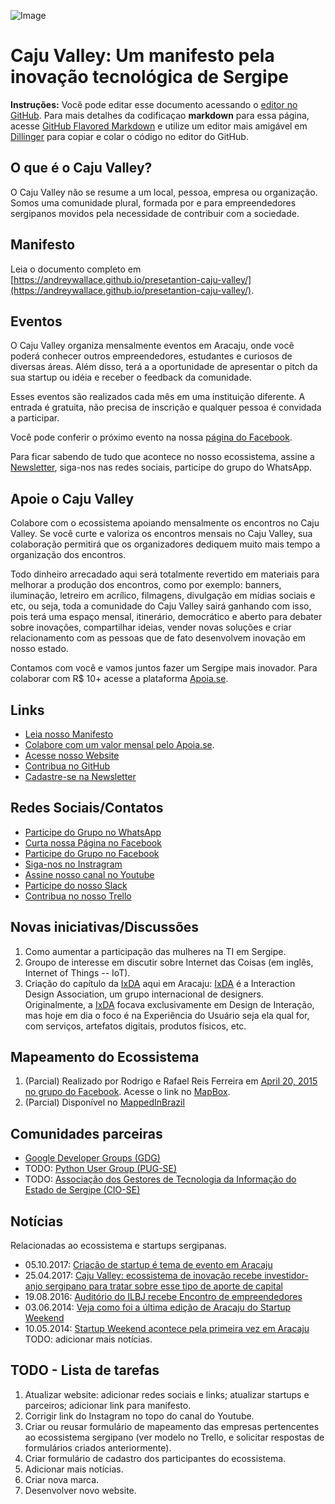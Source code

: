 ![Image](https://lh4.googleusercontent.com/tvMinCOcUAcWsxZA9b4OdVxbVgfD4n5GoB8WGkjRUd0SntR1xmmcR161LXJEr3vllV1lad1bOw=w1676)
# Caju Valley: Um manifesto pela inovação tecnológica de Sergipe
**Instruções:** Você pode editar esse documento acessando o [editor no GitHub](https://github.com/CajuValley/cajuvalley/edit/master/README.md). Para mais detalhes da codificaçao __markdown__ para essa página, acesse [GitHub Flavored Markdown](https://guides.github.com/features/mastering-markdown/) e utilize um editor mais amigável em [Dillinger](https://dillinger.io/) para copiar e colar o código no editor do GitHub.

## O que é o Caju Valley?
O Caju Valley não se resume a um local, pessoa, empresa ou organização. Somos uma comunidade plural, formada por e para empreendedores sergipanos movidos pela necessidade de contribuir com a sociedade.

## Manifesto
Leia o documento completo em [https://andreywallace.github.io/presetantion-caju-valley/](https://andreywallace.github.io/presetantion-caju-valley/).

## Eventos
O Caju Valley organiza mensalmente eventos em Aracaju, onde você poderá conhecer outros empreendedores, estudantes e curiosos de diversas áreas. Além disso, terá a a oportunidade de apresentar o pitch da sua startup ou idéia e receber o feedback da comunidade. 

Esses eventos são realizados cada mês em uma instituição diferente. A entrada é gratuita, não precisa de inscrição e qualquer pessoa é convidada a participar.

Você pode conferir o próximo evento na nossa [página do Facebook](https://www.facebook.com/pg/cajuvalley/events). 

Para ficar sabendo de tudo que acontece no nosso ecossistema, assine a [Newsletter](https://goo.gl/P9GpvF), siga-nos nas redes sociais, participe do grupo do WhatsApp.

## Apoie o Caju Valley
Colabore com o ecossistema apoiando mensalmente os encontros no Caju Valley.
Se você curte e valoriza os encontros mensais no Caju Valley, sua colaboração permitirá que os organizadores dediquem muito mais tempo a organização dos encontros.

Todo dinheiro arrecadado aqui será totalmente revertido em materiais para melhorar a produção dos encontros, como por exemplo: banners, iluminação, letreiro em acrílico, filmagens, divulgação em mídias sociais e etc, ou seja, toda a comunidade do Caju Valley sairá ganhando com isso, pois terá uma espaço mensal, itinerário, democrático e aberto para debater sobre inovações, compartilhar ideias, vender novas soluções e criar relacionamento com as pessoas que de fato desenvolvem inovação em nosso estado. 

Contamos com você e vamos juntos fazer um Sergipe mais inovador. Para colaborar com R$ 10+ acesse a plataforma [Apoia.se](https://apoia.se/cajuvalley).

## Links
- [Leia nosso Manifesto](https://andreywallace.github.io/presetantion-caju-valley/) 
- [Colabore com um valor mensal pelo Apoia.se](https://apoia.se/cajuvalley).
- [Acesse nosso Website](http://www.cajuvalley.com.br)
- [Contribua no GitHub](https://github.com/cajuvalley)
- [Cadastre-se na Newsletter](https://goo.gl/P9GpvF)

## Redes Sociais/Contatos
- [Participe do Grupo no WhatsApp](https://goo.gl/jrfg8H)
- [Curta nossa Página no Facebook](https://www.facebook.com/cajuvalley/)
- [Participe do Grupo no Facebook](https://www.facebook.com/groups/startup-aracaju)
- [Siga-nos no Instragram](https://www.instagram.com/cajuvalley/)
- [Assine nosso canal no Youtube](https://www.youtube.com/cajuvalley)
- [Participe do nosso Slack](https://cajuvalley.slack.com)
- [Contribua no nosso Trello](https://trello.com/b/BlS9kUux/caju-valley)

## Novas iniciativas/Discussões
1. Como aumentar a participação das mulheres na TI em Sergipe.
2. Groupo de interesse em discutir sobre Internet das Coisas (em inglês, Internet of Things -- IoT).
3. Criação do capítulo da [IxDA](https://ixda.org/) aqui em Aracaju: [IxDA](https://ixda.org/) é a Interaction Design Association, um grupo internacional de designers. Originalmente, a [IxDA](https://ixda.org/) focava exclusivamente em Design de Interação, mas hoje em dia o foco é na Experiência do Usuário seja ela qual for, com serviços, artefatos digitais, produtos físicos, etc.

## Mapeamento do Ecossistema
1. (Parcial) Realizado por Rodrigo e Rafael Reis Ferreira em [April 20, 2015 no grupo do Facebook](https://www.facebook.com/groups/startup.aracaju/permalink/840152999399190/).
Acesse o link no [MapBox](https://a.tiles.mapbox.com/v4/rafaelrferreira.li0676ek/page.html?access_token=pk.eyJ1IjoicmFmYWVscmZlcnJlaXJhIiwiYSI6Im0zeDY1SEUifQ.2jp6xymXjVj1vStEuhj1lQ#14/-10.9602/-37.0616).
2. (Parcial) Disponível no [MappedInBrazil](http://mappedinbrasil.com.br/)

## Comunidades parceiras
- [Google Developer Groups (GDG)](http://www.gdgaracaju.com.br)
- TODO: [Python User Group (PUG-SE)](http://se.python.org.br/)
- TODO: [Associação dos Gestores de Tecnologia da Informação do Estado de Sergipe (CIO-SE)](https://cio-se.org.br/)

## Notícias
Relacionadas ao ecossistema e startups sergipanas.
- 05.10.2017: [Criação de startup é tema de evento em Aracaju](https://g1.globo.com/se/sergipe/noticia/criacao-de-startup-e-tema-de-evento-em-aracaju.ghtml)
- 25.04.2017: [Caju Valley: ecossistema de inovação recebe investidor-anjo sergipano para tratar sobre esse tipo de aporte de capital](https://thiagonvieira.jusbrasil.com.br/noticias/451465990/caju-valley-ecossistema-de-inovacao-recebe-investidor-anjo-sergipano-para-tratar-sobre-esse-tipo-de-aporte-de-capital)
- 19.08.2016: [Auditório do ILBJ recebe Encontro de empreendedores](http://politicaemfoco.net.br/auditorio-do-ilbj-recebe-encontro-de-empreendedores/)
- 03.06.2014: [Veja como foi a última edição de Aracaju do Startup Weekend](https://startupi.com.br/2014/06/veja-como-foi-ultima-edicao-de-aracaju-startup-weekend/)
- 10.05.2014: [Startup Weekend acontece pela primeira vez em Aracaju](http://www.infonet.com.br/noticias/economia//ler.asp?id=158958)
TODO: adicionar mais notícias.

## TODO - Lista de tarefas
1. Atualizar website: adicionar redes sociais e links; atualizar startups e parceiros; adicionar link para manifesto.
2. Corrigir link do Instagram no topo do canal do Youtube.
3. Criar ou reusar formulário de mapeamento das empresas pertencentes ao ecossistema sergipano (ver modelo no Trello, e solicitar respostas de formulários criados anteriormente).
4. Criar formulário de cadastro dos participantes do ecossistema.
5. Adicionar mais notícias.
6. Criar nova marca.
7. Desenvolver novo website.
